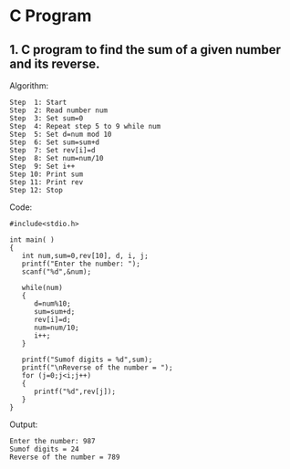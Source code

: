 # C Program

## 1. C program to find the sum of a given number and its reverse.

Algorithm:
```
Step  1: Start
Step  2: Read number num
Step  3: Set sum=0
Step  4: Repeat step 5 to 9 while num
Step  5: Set d=num mod 10
Step  6: Set sum=sum+d
Step  7: Set rev[i]=d
Step  8: Set num=num/10
Step  9: Set i++
Step 10: Print sum
Step 11: Print rev
Step 12: Stop
```
Code:
```
#include<stdio.h>

int main( )
{
   int num,sum=0,rev[10], d, i, j;
   printf("Enter the number: ");
   scanf("%d",&num);

   while(num)
   {
      d=num%10;
      sum=sum+d;
      rev[i]=d;
      num=num/10;
      i++;
   }

   printf("Sumof digits = %d",sum);
   printf("\nReverse of the number = ");
   for (j=0;j<i;j++)
   {
      printf("%d",rev[j]);
   }
}
```
Output:
```
Enter the number: 987
Sumof digits = 24
Reverse of the number = 789
```
